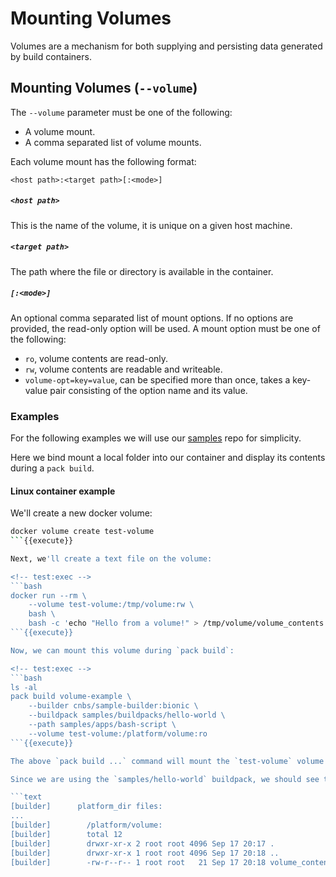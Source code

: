 
# Mounting Volumes

Volumes are a mechanism for both supplying and persisting data generated by build containers.


## Mounting Volumes (`--volume`)

The `--volume` parameter must be one of the following:

 - A volume mount.
 - A comma separated list of volume mounts.

Each volume mount has the following format:
```
<host path>:<target path>[:<mode>]
```

##### `<host path>`
This is the name of the volume, it is unique on a given host machine.

##### `<target path>`
The path where the file or directory is available in the container.

##### `[:<mode>]` 
An optional comma separated list of mount options. If no options are provided, the read-only option will be used.
A mount option must be one of the following:
  - `ro`, volume contents are read-only.
  - `rw`, volume contents are readable and writeable.
  - `volume-opt=key=value`, can be specified more than once, takes a key-value pair consisting of the option name and its value.


### Examples
For the following examples we will use our [samples][samples] repo for simplicity.

Here we bind mount a local folder into our container and display its contents during 
a `pack build`.

#### Linux container example

<!-- test:suite=volumes:linux -->

<!-- test:setup:exec -->
<!--
```
git clone https://github.com/buildpack/samples
```
-->

<!-- test:teardown:exec -->
<!--
```
docker volume rm test-volume
```
-->

We'll create a new docker volume:

<!-- test:exec -->
```bash
docker volume create test-volume
```{{execute}}

Next, we'll create a text file on the volume:

<!-- test:exec -->
```bash
docker run --rm \
    --volume test-volume:/tmp/volume:rw \
    bash \
    bash -c 'echo "Hello from a volume!" > /tmp/volume/volume_contents.txt'
```{{execute}}

Now, we can mount this volume during `pack build`:

<!-- test:exec -->
```bash
ls -al
pack build volume-example \
    --builder cnbs/sample-builder:bionic \
    --buildpack samples/buildpacks/hello-world \
    --path samples/apps/bash-script \
    --volume test-volume:/platform/volume:ro
```{{execute}}

The above `pack build ...` command will mount the `test-volume` volume in the `/platform` directory of the container.

Since we are using the `samples/hello-world` buildpack, we should see the `/platform` directory files listed:

```text
[builder]      platform_dir files:
...
[builder]        /platform/volume:
[builder]        total 12
[builder]        drwxr-xr-x 2 root root 4096 Sep 17 20:17 .
[builder]        drwxr-xr-x 1 root root 4096 Sep 17 20:18 ..
[builder]        -rw-r--r-- 1 root root   21 Sep 17 20:18 volume_contents.txt
```

[samples]: https://github.com/buildpack/samples